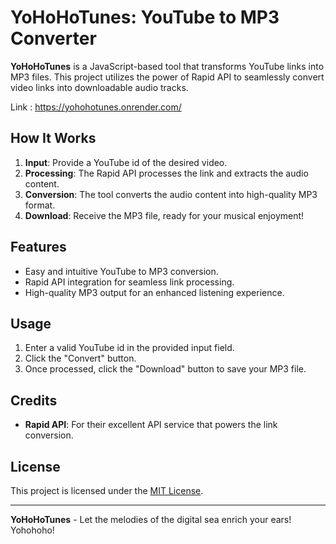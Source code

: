 # YoHoHoTunes: YouTube to MP3 Converter

**YoHoHoTunes** is a JavaScript-based tool that transforms YouTube links into MP3 files. This project utilizes the power of Rapid API to seamlessly convert video links into downloadable audio tracks.

Link : https://yohohotunes.onrender.com/

## How It Works

1. **Input**: Provide a YouTube id of the desired video.
2. **Processing**: The Rapid API processes the link and extracts the audio content.
3. **Conversion**: The tool converts the audio content into high-quality MP3 format.
4. **Download**: Receive the MP3 file, ready for your musical enjoyment!

## Features

- Easy and intuitive YouTube to MP3 conversion.
- Rapid API integration for seamless link processing.
- High-quality MP3 output for an enhanced listening experience.

## Usage

1. Enter a valid YouTube id in the provided input field.
2. Click the "Convert" button.
3. Once processed, click the "Download" button to save your MP3 file.

## Credits

- **Rapid API**: For their excellent API service that powers the link conversion.

## License

This project is licensed under the [MIT License](LICENSE).

---

**YoHoHoTunes** - Let the melodies of the digital sea enrich your ears! Yohohoho!
